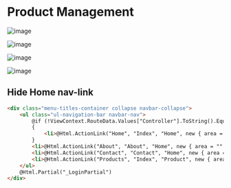# Product Management

![image](https://github.com/stefanoturcarelli/authentication-entity-framework-product-management/assets/67341828/c0ab4b5e-0b63-4fa5-b2d6-f295a466e9c8)

![image](https://github.com/stefanoturcarelli/authentication-entity-framework-product-management/assets/67341828/5a3dfa31-0bab-48b8-baf4-494470244f71)

![image](https://github.com/stefanoturcarelli/authentication-entity-framework-product-management/assets/67341828/34d4eed9-de30-4b13-b5ac-1977fa30ac71)

![image](https://github.com/stefanoturcarelli/authentication-entity-framework-product-management/assets/67341828/f85b0c68-6281-4c6a-8ecb-fb43dfa8f1cf)


## Hide Home nav-link

```html
<div class="menu-titles-container collapse navbar-collapse">
    <ul class="ul-navigation-bar navbar-nav">
        @if (!ViewContext.RouteData.Values["Controller"].ToString().Equals("Home") || !ViewContext.RouteData.Values["Action"].ToString().Equals("Index"))
        {
            <li>@Html.ActionLink("Home", "Index", "Home", new { area = "" }, new { @class = "nav-link" })</li>
        }
        <li>@Html.ActionLink("About", "About", "Home", new { area = "" }, new { @class = "nav-link" })</li>
        <li>@Html.ActionLink("Contact", "Contact", "Home", new { area = "" }, new { @class = "nav-link" })</li>
        <li>@Html.ActionLink("Products", "Index", "Product", new { area = "" }, new { @class = "nav-link" })</li>
    </ul>
    @Html.Partial("_LoginPartial")
</div>
```
